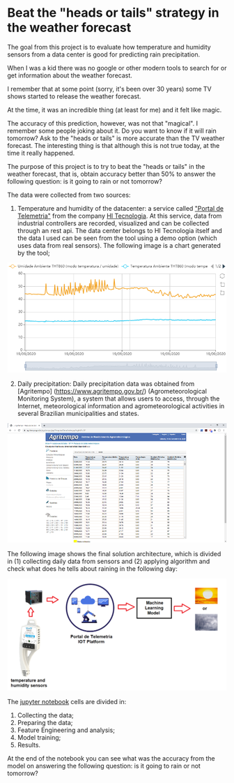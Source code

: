 # Beat the "heads or tails" strategy in the weather forecast
The goal from this project is to evaluate how temperature and humidity sensors from a data center is good for predicting rain precipitation.

When I was a kid there was no google or other modern tools to search for or get information about the weather forecast.

I remember that at some point (sorry, it's been over 30 years) some TV shows started to release the weather forecast.

At the time, it was an incredible thing (at least for me) and it felt like magic.

The accuracy of this prediction, however, was not that "magical". I remember some people joking about it. Do you want to know if it will rain tomorrow? Ask to the "heads or tails" is more accurate than the TV weather forecast. The interesting thing is that although this is not true today, at the time it really happened.

The purpose of this project is to try to beat the "heads or tails" in the weather forecast, that is, obtain accuracy better than 50% to answer the following question: is it going to rain or not tomorrow?

The data were collected from two sources:

 1. Temperature and humidity of the datacenter: a service called ["Portal de Telemetria"](http://app.telemetria.hitecnologia.com.br) from the company [HI Tecnologia](http://www.hitecnologia.com.br/). At this service, data from industrial controllers are recorded, visualized and can be collected through an rest api. The data center belongs to HI Tecnologia itself and the data I used can be seen from the tool using a demo option (which uses data from real sensors). The following image is a chart generated by the tool;

![Chart from Telemetry Portal](./images/portal.png)

 2. Daily precipitation: Daily precipitation data was obtained from [Agritempo] (https://www.agritempo.gov.br/) (Agrometeorological Monitoring System), a system that allows users to access, through the Internet, meteorological information and agrometeorological activities in several Brazilian municipalities and states.

![Agritempo's site](./images/agritempo.png)

The following image shows the final solution architecture, which is divided in (1) collecting daily data from sensors and (2) applying algorithm and check what does he tells about raining in the following day:

 ![Solution](./images/solution.png)

The [jupyter notebook](./weather-forecast-using-iot-data.ipynb) cells are divided in:

 1. Collecting the data;
 2. Preparing the data;
 3. Feature Engineering and analysis;
 4. Model training;
 5. Results.

At the end of the notebook you can see what was the accuracy from the model on answering the following question: is it going to rain or not tomorrow?
 
